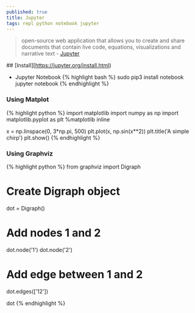 ```yaml
---
published: true
title: Jupyter
tags: repl python notebook jupyter
---
```

> open-source web application that allows you to create and share documents that contain live code, equations, visualizations and narrative text - [Jupyter](https://jupyter.org/index.html)

## [Install][https://jupyter.org/install.html)

- Jupyter Notebook
{% highlight bash %}
sudo pip3 install notebook
jupyter notebook
{% endhighlight %}

### Using Matplot

{% highlight python %}
import matplotlib
import numpy as np
import matplotlib.pyplot as plt
%matplotlib inline

x = np.linspace(0, 3*np.pi, 500)
plt.plot(x, np.sin(x**2))
plt.title('A simple chirp')
plt.show()
{% endhighlight %}

### Using Graphviz

{% highlight python %}
from graphviz import Digraph
# Create Digraph object
dot = Digraph()

# Add nodes 1 and 2
dot.node('1')
dot.node('2')

# Add edge between 1 and 2
dot.edges(['12'])

dot
{% endhighlight %}
